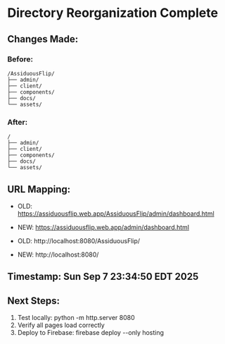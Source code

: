 # Directory Reorganization Complete

## Changes Made:

### Before:
```
/AssiduousFlip/
├── admin/
├── client/
├── components/
├── docs/
└── assets/
```

### After:
```
/
├── admin/
├── client/
├── components/
├── docs/
└── assets/
```

## URL Mapping:

- OLD: https://assiduousflip.web.app/AssiduousFlip/admin/dashboard.html
- NEW: https://assiduousflip.web.app/admin/dashboard.html

- OLD: http://localhost:8080/AssiduousFlip/
- NEW: http://localhost:8080/

## Timestamp: Sun Sep  7 23:34:50 EDT 2025

## Next Steps:
1. Test locally: python -m http.server 8080
2. Verify all pages load correctly
3. Deploy to Firebase: firebase deploy --only hosting
